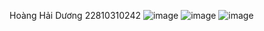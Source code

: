 Hoàng Hải Dương
22810310242
![image](https://github.com/user-attachments/assets/1faca83c-7974-48de-ba6a-65da74a2b762)
![image](https://github.com/user-attachments/assets/4cddaed8-71ae-4512-a269-67c3b15e75bb)
![image](https://github.com/user-attachments/assets/ea5a181e-d1e0-4915-ac1a-f7ca01cee105)
